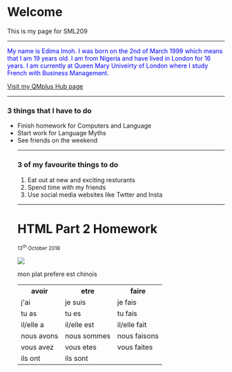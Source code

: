 <h1>Welcome</h1>
<p>This is my page for SML209</P>
<hr>

<p style="color:blue;"> My name is Edima Imoh. I was born on the 2nd of March 1999 which means that I am 19 years old. I am from Nigeria and have lived in London for 16 years. I am currently at Queen Mary Univeirty of London where I study French with Business Management. </p> 

<a href="https://qmplus.qmul.ac.uk/course/view.php?id=741"> Visit my QMplus Hub page</a>
<hr>
  
<h3>3 things that I have to do </h3>
<ul><li>Finish homework for Computers and Language </li> <li> Start work for Language Myths </li> <li>See friends on the weekend </li>
<hr>
  
<h3>3 of my favourite things to do </h3>
<ol><li>Eat out at new and exciting resturants </li> <li>Spend time with my friends </li> <li>Use social media websites like Twtter and Insta </li> </ol>
<hr>

<h1>HTML Part 2 Homework</h1>

<sup>13<sup>th</sup> October 2018</sup>

<img src="https://photos.smugmug.com/States/South-Carolina/South-Carolina/i-bKvnCGh/0/9b19abb1/L/Another%20View%20of%20Pretty%20Place-L.jpg">

<table>
  <tr><th>avoir</th><th>etre</th><th>faire</th></tr>
  <tr><td>j'ai</td><td>je suis</td><td>je fais</td></tr>
  <tr><td>tu as</td><td>tu es</td><td>tu fais</td></tr>
  <tr><td>il/elle a</td><td>il/elle est</td><td>il/elle fait</td></tr>
  <tr><td>nous avons</td><td>nous sommes</td><td>nous faisons</td></tr>
  <tr><td>vous avez</td><td>vous etes</td><td>vous faites</td></tr>
  <tr><td>ils ont</td><td>ils sont</td><td><ils font</td></tr>
  
  <p <lang="fr">mon plat prefere est chinois</p> 
